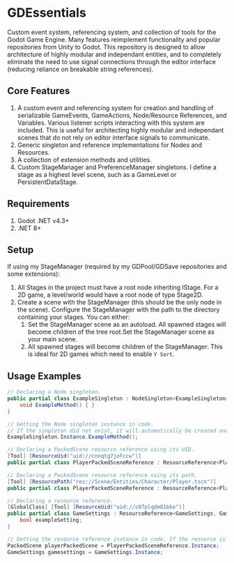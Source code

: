 GDEssentials
=================
Custom event system, referencing system, and collection of tools for the Godot Game Engine. Many features reimplement functionality and popular repositories from Unity to Godot. This repository is designed to allow architecture of highly modular and independant entities, and to completely eliminate the need to use signal connections through the editor interface (reducing reliance on breakable string references).

Core Features
----
1. A custom event and referencing system for creation and handling of serializable GameEvents, GameActions, Node/Resource References, and Variables. Various listener scripts interacting with this system are included. This is useful for architecting highly modular and independant scenes that do not rely on editor interface signals to communicate.
2. Generic singleton and reference implementations for Nodes and Resources.
3. A collection of extension methods and utilities.
4. Custom StageManager and PreferenceManager singletons. I define a stage as a highest level scene, such as a GameLevel or PersistentDataStage.

Requirements
----
1. Godot .NET v4.3+
2. .NET 8+

Setup
----
If using my StageManager (required by my GDPool/GDSave repositories and some extensions):
1. All Stages in the project must have a root node inheriting IStage. For a 2D game, a level/world would have a root node of type Stage2D.
2. Create a scene with the StageManager (this should be the only node in the scene). Configure the StageManager with the path to the directory containing your stages. You can either:
   1. Set the StageManager scene as an autoload. All spawned stages will become children of the tree root.Set the StageManager scene as your main scene.
   2. All spawned stages will become children of the StageManager. This is ideal for 2D games which need to enable `Y Sort`.

Usage Examples
----
```csharp
// Declaring a Node singleton.
public partial class ExampleSingleton : NodeSingleton<ExampleSingleton> {
    void ExampleMethod() { }
}

// Getting the Node singleton instance in code.
// If the singleton did not exist, it will automatically be created and added to the tree by default.
ExampleSingleton.Instance.ExampleMethod();

// Declaring a PackedScene resource reference using its UID.
[Tool] [ResourceUid("uid://cnnqtg7jofccw")]
public partial class PlayerPackedSceneReference : ResourceReference<PlayerPackedSceneReference, PackedScene> { }

// Declaring a PackedScene resource reference using its path.
[Tool] [ResourcePath("res://Scene/Entities/Character/Player.tscn")]
public partial class PlayerPackedSceneReference : ResourceReference<PlayerPackedSceneReference, PackedScene> { }

// Declaring a resource reference.
[GlobalClass] [Tool] [ResourceUid("uid://c07plqdm81bke")]
public partial class GameSettings : ResourceReference<GameSettings, GameSettings> {
    bool exampleSetting;
}

// Getting the resource reference instance in code. If the resource is not found, it will automatically be created.
PackedScene playerPackedScene = PlayerPackedSceneReference.Instance;
GameSettings gamesettings = GameSettings.Instance;

```
